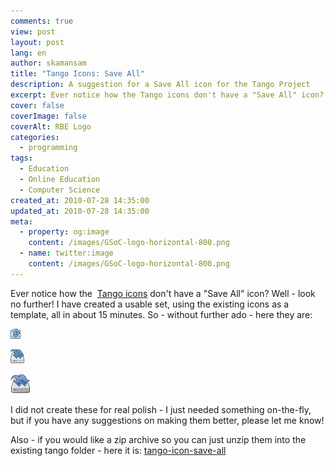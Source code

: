 ```yaml
---
comments: true
view: post
layout: post
lang: en
author: skamansam
title: "Tango Icons: Save All"
description: A suggestion for a Save All icon for the Tango Project
excerpt: Ever notice how the Tango icons don't have a "Save All" icon? 
cover: false
coverImage: false
coverAlt: RBE Logo
categories:
  - programming
tags: 
  - Education
  - Online Education
  - Computer Science
created_at: 2010-07-28 14:35:00
updated_at: 2010-07-28 14:35:00
meta:
  - property: og:image
    content: /images/GSoC-logo-horizontal-800.png
  - name: twitter:image
    content: /images/GSoC-logo-horizontal-800.png
---
```


Ever notice how the  <a title="Tango Desktop Project"
href="http://tango.freedesktop.org/Tango_Desktop_Project">Tango icons</a> don't
have a "Save All" icon? Well - look no further! I have created a usable set,
using the existing icons as a template, all in about 15 minutes. So - without
further ado - here they are:

<a
href="/files/document-save-all/document-save-all.png" title="16x16"><img
class="size-full wp-image-215" title="document-save-all-16x16"
src="/files/document-save-all/document-save-all.png"
alt="16x16 Tango Save All icon" width="16" height="16" /></a>

<a
href="/files/document-save-all/document-save-all1.png" title="22x22"><img
class="size-full wp-image-216" title="document-save-all-22x22"
src="/files/document-save-all/document-save-all1.png"
alt="Tango Save All icon - 22x22" width="22" height="22" /></a>

<a
href="/files/document-save-all/document-save-all2.png" title="32x32"><img
class="size-full wp-image-217" title="document-save-all-32x32"
src="/files/document-save-all/document-save-all2.png"
alt="Tango Save All icon - 32x32" width="32" height="32" /></a>

I did not create these for real polish - I just needed something on-the-fly, but
if you have any suggestions on making them better, please let me know!

Also - if you would like a zip archive so you can just unzip them into the
existing tango folder - here it is: <a
href="/files/document-save-all/tango-icon-save-all.zip">tango-icon-save-all</a>
